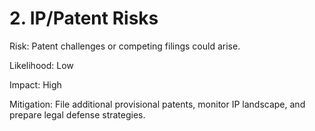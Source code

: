 # 2. IP/Patent Risks

Risk: Patent challenges or competing filings could arise.

Likelihood: Low

Impact: High

Mitigation: File additional provisional patents, monitor IP landscape, and prepare legal defense strategies.

